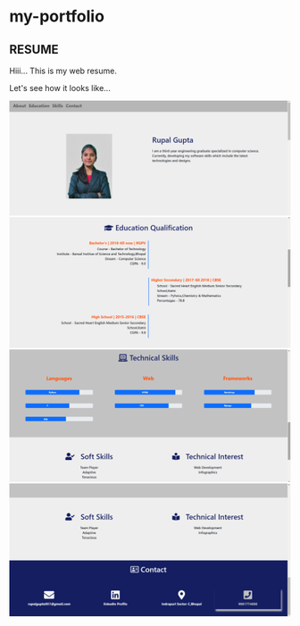 # my-portfolio
<h2>RESUME</h2>

Hiii...
This is my web resume.

Let's see how it looks like...

<img src="https://github.com/Rupal-Gupta29/my-portfolio/blob/master/images/Aboutme.png" >

<img src="https://github.com/Rupal-Gupta29/my-portfolio/blob/master/images/education.png" >

<img src="https://github.com/Rupal-Gupta29/my-portfolio/blob/master/images/skills.png" >

<img src="https://github.com/Rupal-Gupta29/my-portfolio/blob/master/images/contact.png" >







